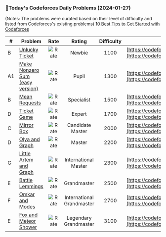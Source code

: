 ### 🌟Today's Codeforces Daily Problems (2024-01-27)
(Notes: The problems were curated based on their level of difficulty and listed from Codeforces's existing problems)
[10 Best Tips to Get Started with Codeforces](https://github.com/ika9810/Codeforces-Daily-Problems/blob/main/10%20Best%20Tips%20to%20Get%20Started%20with%20Codeforces.md)

| # | Problem | Rate| Rating | Difficulty | Contest |
|---| ----- | :--------: | :----------: | :----------: | ---------- |
|B|[Unlucky Ticket](https://codeforces.com/contest/160/problem/B)|![Rate](https://img.shields.io/badge/Newbie-1100-lightgrey)|Newbie|1100|[https://codeforces.com/contest/160](https://codeforces.com/contest/160)|
|A1|[Make Nonzero Sum (easy version)](https://codeforces.com/contest/1753/problem/A1)|![Rate](https://img.shields.io/badge/Pupil-1300-brightgreen)|Pupil|1300|[https://codeforces.com/contest/1753](https://codeforces.com/contest/1753)|
|B|[Mean Requests](https://codeforces.com/contest/523/problem/B)|![Rate](https://img.shields.io/badge/Specialist-1500-9cf)|Specialist|1500|[https://codeforces.com/contest/523](https://codeforces.com/contest/523)|
|D|[Ticket Game](https://codeforces.com/contest/1215/problem/D)|![Rate](https://img.shields.io/badge/Expert-1700-blue)|Expert|1700|[https://codeforces.com/contest/1215](https://codeforces.com/contest/1215)|
|C|[Mirror Box](https://codeforces.com/contest/241/problem/C)|![Rate](https://img.shields.io/badge/Candidate%20Master-2000-blueviolet)|Candidate Master|2000|[https://codeforces.com/contest/241](https://codeforces.com/contest/241)|
|D|[Olya and Graph](https://codeforces.com/contest/305/problem/D)|![Rate](https://img.shields.io/badge/Master-2200-orange)|Master|2200|[https://codeforces.com/contest/305](https://codeforces.com/contest/305)|
|G|[Little Artem and Graph](https://codeforces.com/contest/641/problem/G)|![Rate](https://img.shields.io/badge/International%20Master-2300-orange)|International Master|2300|[https://codeforces.com/contest/641](https://codeforces.com/contest/641)|
|E|[Battle Lemmings](https://codeforces.com/contest/1420/problem/E)|![Rate](https://img.shields.io/badge/Grandmaster-2500-red)|Grandmaster|2500|[https://codeforces.com/contest/1420](https://codeforces.com/contest/1420)|
|F|[Omkar and Modes](https://codeforces.com/contest/1372/problem/F)|![Rate](https://img.shields.io/badge/International%20Grandmaster-2700-red)|International Grandmaster|2700|[https://codeforces.com/contest/1372](https://codeforces.com/contest/1372)|
|E|[Fox and Meteor Shower](https://codeforces.com/contest/388/problem/E)|![Rate](https://img.shields.io/badge/Legendary%20Grandmaster-3100-red)|Legendary Grandmaster|3100|[https://codeforces.com/contest/388](https://codeforces.com/contest/388)|
